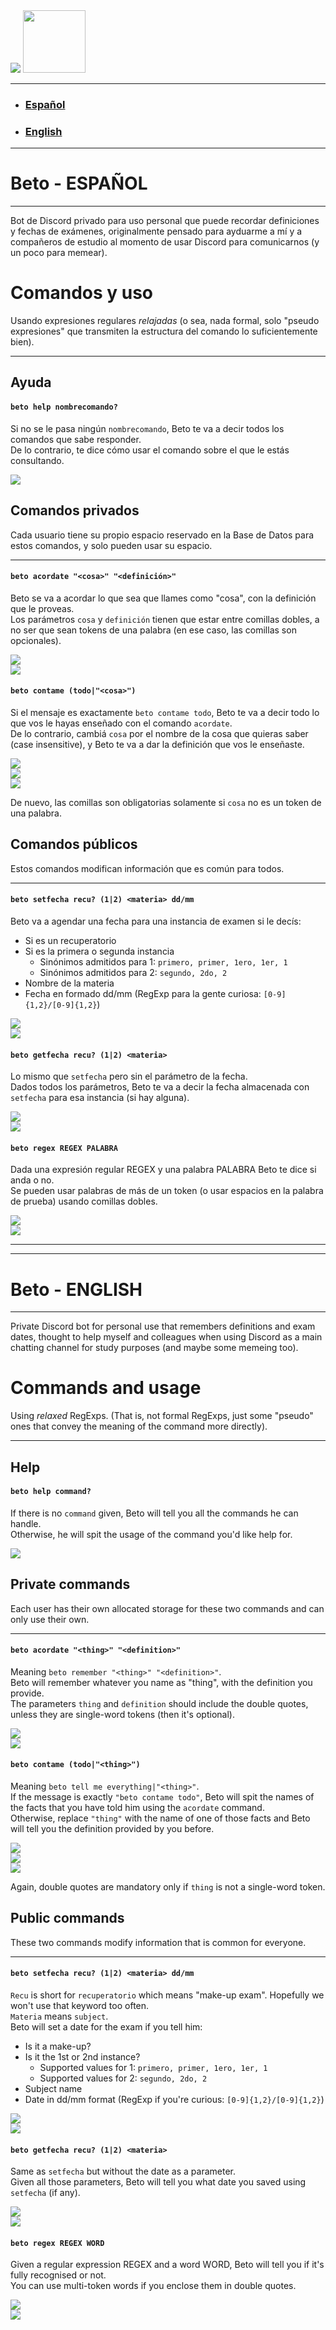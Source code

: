 <img src="imgs/pfp_small.png">

<img height=100 src="imgs/ping.PNG">

<hr>

- ### [Español](#beto---español)
- ### [English](#beto---english)  

<hr>

# Beto - ESPAÑOL

<hr>

Bot de Discord privado para uso personal que puede recordar definiciones y fechas de exámenes, originalmente pensado para ayduarme a mí y a compañeros de estudio al momento de usar Discord para comunicarnos (y un poco para memear).  

# Comandos y uso  
Usando expresiones regulares _relajadas_ (o sea, nada formal, solo "pseudo expresiones" que transmiten la estructura del comando lo suficientemente bien).  

<hr>

## Ayuda  

#### ``` beto help nombrecomando? ```  
Si no se le pasa ningún ```nombrecomando```, Beto te va a decir todos los comandos que sabe responder.  
De lo contrario, te dice cómo usar el comando sobre el que le estás consultando.  

![](imgs/help.PNG)

## Comandos privados
Cada usuario tiene su propio espacio reservado en la Base de Datos para estos comandos, y solo pueden usar su espacio.  

<hr>

#### ``` beto acordate "<cosa>" "<definición>" ```  
Beto se va a acordar lo que sea que llames como "cosa", con la definición que le proveas.  
Los parámetros ```cosa``` y ```definición``` tienen que estar entre comillas dobles, a no ser que sean tokens de una palabra (en ese caso, las comillas son opcionales).  

![](imgs/acordate.PNG)  
![](imgs/acordate_single_word.PNG)  

#### ``` beto contame (todo|"<cosa>") ```  
Si el mensaje es exactamente ```beto contame todo```, Beto te va a decir todo lo que vos le hayas enseñado con el comando ```acordate```.  
De lo contrario, cambiá ```cosa``` por el nombre de la cosa que quieras saber (case insensitive), y Beto te va a dar la definición que vos le enseñaste.  

![](imgs/contame_todo.PNG)  
![](imgs/contame_parameter.PNG)  
![](imgs/contame_parameter_single_word.PNG)  

De nuevo, las comillas son obligatorias solamente si ```cosa``` no es un token de una palabra.  

## Comandos públicos
Estos comandos modifican información que es común para todos.

<hr>

#### ``` beto setfecha recu? (1|2) <materia> dd/mm ```  
Beto va a agendar una fecha para una instancia de examen si le decís:
- Si es un recuperatorio
- Si es la primera o segunda instancia
  - Sinónimos admitidos para 1: ```primero, primer, 1ero, 1er, 1```
  - Sinónimos admitidos para 2: ```segundo, 2do, 2```
- Nombre de la materia
- Fecha en formado dd/mm (RegExp para la gente curiosa: ```[0-9]{1,2}/[0-9]{1,2}```)  

![](imgs/setfecha.PNG)  
![](imgs/setfecha_recu.PNG)

#### ``` beto getfecha recu? (1|2) <materia> ```  
Lo mismo que ```setfecha``` pero sin el parámetro de la fecha.  
Dados todos los parámetros, Beto te va a decir la fecha almacenada con ```setfecha``` para esa instancia (si hay alguna).  

![](imgs/getfecha.PNG)  
![](imgs/getfecha_recu.PNG)

#### ``` beto regex REGEX PALABRA ```  
Dada una expresión regular REGEX y una palabra PALABRA Beto te dice si anda o no.  
Se pueden usar palabras de más de un token (o usar espacios en la palabra de prueba) usando comillas dobles.  

![](imgs/regex_anda.PNG)  
![](imgs/regex_noanda.PNG)

<hr>
<hr>

# Beto - ENGLISH

<hr>

Private Discord bot for personal use that remembers definitions and exam dates, thought to help myself and colleagues when using Discord as a main chatting channel for study purposes (and maybe some memeing too).

# Commands and usage
Using _relaxed_ RegExps. (That is, not formal RegExps, just some "pseudo" ones that convey the meaning of the command more directly). 

<hr>

## Help

#### ``` beto help command? ```  
If there is no ```command``` given, Beto will tell you all the commands he can handle.  
Otherwise, he will spit the usage of the command you'd like help for.  

![](imgs/help.PNG)

## Private commands
Each user has their own allocated storage for these two commands and can only use their own.  

<hr>

#### ``` beto acordate "<thing>" "<definition>" ```  
Meaning ```beto remember "<thing>" "<definition>"```.  
Beto will remember whatever you name as "thing", with the definition you provide.  
The parameters ```thing``` and ```definition``` should include the double quotes, unless they are single-word tokens (then it's optional).  

![](imgs/acordate.PNG)  
![](imgs/acordate_single_word.PNG)  

#### ``` beto contame (todo|"<thing>") ```  
Meaning ```beto tell me everything|"<thing>"```.  
If the message is exactly ```"beto contame todo"```, Beto will spit the names of the facts that you have told him using the ```acordate``` command.  
Otherwise, replace ```"thing"``` with the name of one of those facts and Beto will tell you the definition provided by you before.  

![](imgs/contame_todo.PNG)  
![](imgs/contame_parameter.PNG)  
![](imgs/contame_parameter_single_word.PNG)  

Again, double quotes are mandatory only if ```thing``` is not a single-word token.  

## Public commands
These two commands modify information that is common for everyone.

<hr>

#### ``` beto setfecha recu? (1|2) <materia> dd/mm ```  
```Recu``` is short for ```recuperatorio``` which means "make-up exam". Hopefully we won't use that keyword too often.  
```Materia``` means ```subject```.  
Beto will set a date for the exam if you tell him:  
- Is it a make-up?
- Is it the 1st or 2nd instance?
  - Supported values for 1: ```primero, primer, 1ero, 1er, 1```
  - Supported values for 2: ```segundo, 2do, 2```
- Subject name
- Date in dd/mm format (RegExp if you're curious: ```[0-9]{1,2}/[0-9]{1,2}```)  

![](imgs/setfecha.PNG)  
![](imgs/setfecha_recu.PNG)

#### ``` beto getfecha recu? (1|2) <materia> ```  
Same as ```setfecha``` but without the date as a parameter.  
Given all those parameters, Beto will tell you what date you saved using ```setfecha``` (if any).  

![](imgs/getfecha.PNG)  
![](imgs/getfecha_recu.PNG)

#### ``` beto regex REGEX WORD ```  
Given a regular expression REGEX and a word WORD, Beto will tell you if it's fully recognised or not.  
You can use multi-token words if you enclose them in double quotes.  

![](imgs/regex_anda.PNG)  
![](imgs/regex_noanda.PNG)
